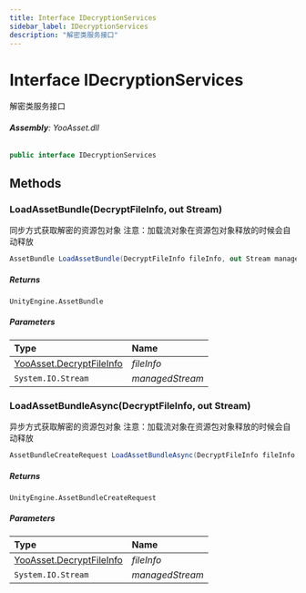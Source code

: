 ```yaml
---
title: Interface IDecryptionServices
sidebar_label: IDecryptionServices
description: "解密类服务接口"
---
```

# Interface IDecryptionServices
解密类服务接口

###### **Assembly**: YooAsset.dll

```csharp title="Declaration"
public interface IDecryptionServices
```
## Methods
### LoadAssetBundle(DecryptFileInfo, out Stream)
同步方式获取解密的资源包对象
注意：加载流对象在资源包对象释放的时候会自动释放

```csharp title="Declaration"
AssetBundle LoadAssetBundle(DecryptFileInfo fileInfo, out Stream managedStream)
```

##### Returns

`UnityEngine.AssetBundle`

##### Parameters

| Type | Name |
|:--- |:--- |
| [YooAsset.DecryptFileInfo](../YooAsset/DecryptFileInfo.md) | *fileInfo* |
| `System.IO.Stream` | *managedStream* |

### LoadAssetBundleAsync(DecryptFileInfo, out Stream)
异步方式获取解密的资源包对象
注意：加载流对象在资源包对象释放的时候会自动释放

```csharp title="Declaration"
AssetBundleCreateRequest LoadAssetBundleAsync(DecryptFileInfo fileInfo, out Stream managedStream)
```

##### Returns

`UnityEngine.AssetBundleCreateRequest`

##### Parameters

| Type | Name |
|:--- |:--- |
| [YooAsset.DecryptFileInfo](../YooAsset/DecryptFileInfo.md) | *fileInfo* |
| `System.IO.Stream` | *managedStream* |

